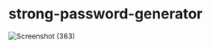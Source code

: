 # strong-password-generator
![Screenshot (363)](https://user-images.githubusercontent.com/87866914/230805066-e6bf084e-1d2c-4f63-9261-3dcd03281cbd.png)

